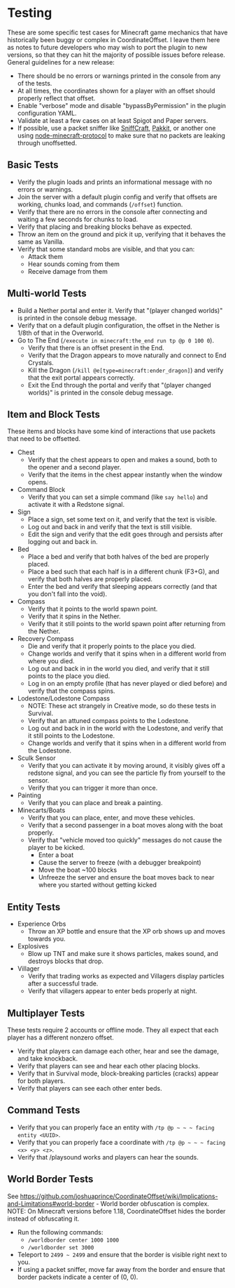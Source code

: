 Testing
=======
These are some specific test cases for Minecraft game mechanics that have historically been buggy or complex in
CoordinateOffset. I leave them here as notes to future developers who may wish to port the plugin to new versions,
so that they can hit the majority of possible issues before release. General guidelines for a new release:

* There should be no errors or warnings printed in the console from any of the tests.
* At all times, the coordinates shown for a player with an offset should properly reflect that offset.
* Enable "verbose" mode and disable "bypassByPermission" in the plugin configuration YAML.
* Validate at least a few cases on at least Spigot and Paper servers.
* If possible, use a packet sniffer like [SniffCraft](https://github.com/adepierre/SniffCraft),
  [Pakkit](https://github.com/Heath123/pakkit), or another one using
  [node-minecraft-protocol](https://github.com/PrismarineJS/node-minecraft-protocol) to make sure that no packets are
  leaking through unoffsetted.

Basic Tests
-----------
* Verify the plugin loads and prints an informational message with no errors or warnings.
* Join the server with a default plugin config and verify that offsets are working, chunks load, and commands
  (`/offset`) function.
* Verify that there are no errors in the console after connecting and waiting a few seconds for chunks to load.
* Verify that placing and breaking blocks behave as expected.
* Throw an item on the ground and pick it up, verifying that it behaves the same as Vanilla.
* Verify that some standard mobs are visible, and that you can:
  * Attack them
  * Hear sounds coming from them
  * Receive damage from them

Multi-world Tests
-----------------
* Build a Nether portal and enter it. Verify that "(player changed worlds)" is printed in the console debug message.
* Verify that on a default plugin configuration, the offset in the Nether is 1/8th of that in the Overworld.
* Go to The End (`/execute in minecraft:the_end run tp @p 0 100 0`).
  * Verify that there is an offset present in the End.
  * Verify that the Dragon appears to move naturally and connect to End Crystals.
  * Kill the Dragon (`/kill @e[type=minecraft:ender_dragon]`) and verify that the exit portal appears correctly.
  * Exit the End through the portal and verify that "(player changed worlds)" is printed in the console debug message.

Item and Block Tests
--------------------
These items and blocks have some kind of interactions that use packets that need to be offsetted.
* Chest
  * Verify that the chest appears to open and makes a sound, both to the opener and a second player.
  * Verify that the items in the chest appear instantly when the window opens.
* Command Block
  * Verify that you can set a simple command (like `say hello`) and activate it with a Redstone signal.
* Sign
  * Place a sign, set some text on it, and verify that the text is visible.
  * Log out and back in and verify that the text is still visible.
  * Edit the sign and verify that the edit goes through and persists after logging out and back in.
* Bed
  * Place a bed and verify that both halves of the bed are properly placed.
  * Place a bed such that each half is in a different chunk (F3+G), and verify that both halves are properly placed.
  * Enter the bed and verify that sleeping appears correctly (and that you don't fall into the void).
* Compass
  * Verify that it points to the world spawn point.
  * Verify that it spins in the Nether.
  * Verify that it still points to the world spawn point after returning from the Nether.
* Recovery Compass
  * Die and verify that it properly points to the place you died.
  * Change worlds and verify that it spins when in a different world from where you died.
  * Log out and back in in the world you died, and verify that it still points to the place you died.
  * Log in on an empty profile (that has never played or died before) and verify that the compass spins.
* Lodestone/Lodestone Compass
  * NOTE: These act strangely in Creative mode, so do these tests in Survival.
  * Verify that an attuned compass points to the Lodestone.
  * Log out and back in in the world with the Lodestone, and verify that it still points to the Lodestone.
  * Change worlds and verify that it spins when in a different world from the Lodestone.
* Sculk Sensor
  * Verify that you can activate it by moving around, it visibly gives off a redstone signal, and you can see the
    particle fly from yourself to the sensor.
  * Verify that you can trigger it more than once.
* Painting
  * Verify that you can place and break a painting.
* Minecarts/Boats
  * Verify that you can place, enter, and move these vehicles.
  * Verify that a second passenger in a boat moves along with the boat properly.
  * Verify that "vehicle moved too quickly" messages do not cause the player to be kicked.
    * Enter a boat
    * Cause the server to freeze (with a debugger breakpoint)
    * Move the boat ~100 blocks
    * Unfreeze the server and ensure the boat moves back to near where you started without getting kicked

Entity Tests
------------
* Experience Orbs
  * Throw an XP bottle and ensure that the XP orb shows up and moves towards you.
* Explosives
  * Blow up TNT and make sure it shows particles, makes sound, and destroys blocks that drop.
* Villager
  * Verify that trading works as expected and Villagers display particles after a successful trade.
  * Verify that villagers appear to enter beds properly at night.

Multiplayer Tests
-----------------
These tests require 2 accounts or offline mode. They all expect that each player has a different nonzero offset.
* Verify that players can damage each other, hear and see the damage, and take knockback.
* Verify that players can see and hear each other placing blocks.
* Verify that in Survival mode, block-breaking particles (cracks) appear for both players.
* Verify that players can see each other enter beds.

Command Tests
-------------
* Verify that you can properly face an entity with `/tp @p ~ ~ ~ facing entity <UUID>`.
* Verify that you can properly face a coordinate with `/tp @p ~ ~ ~ facing <x> <y> <z>`.
* Verify that /playsound works and players can hear the sounds.

World Border Tests
------------------
See https://github.com/joshuaprince/CoordinateOffset/wiki/Implications-and-Limitations#world-border - World border
obfuscation is complex.
NOTE: On Minecraft versions before 1.18, CoordinateOffset hides the border instead of obfuscating it.
* Run the following commands:
  * `/worldborder center 1000 1000`
  * `/worldborder set 3000`
* Teleport to `2499 ~ 2499` and ensure that the border is visible right next to you.
* If using a packet sniffer, move far away from the border and ensure that border packets indicate a center of (0, 0).
